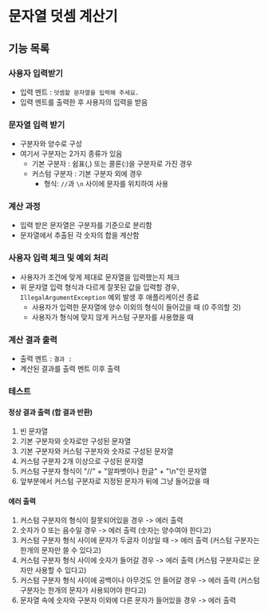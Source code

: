 # 문자열 덧셈 계산기

## 기능 목록

### 사용자 입력받기

- 입력 멘트 : `덧셈할 문자열을 입력해 주세요.`
- 입력 멘트를 출력한 후 사용자의 입력을 받음

### 문자열 입력 받기

- 구분자와 양수로 구성
- 여기서 구분자는 2가지 종류가 있음
    - 기본 구분자 : 쉼표(,) 또는 콜론(:)을 구분자로 가진 경우
    - 커스텀 구분자 : 기본 구분자 외에 경우
        - 형식: `//`과 `\n` 사이에 문자를 위치하여 사용

### 계산 과정

- 입력 받은 문자열은 구분자를 기준으로 분리함
- 문자열에서 추출된 각 숫자의 합을 계산함

### 사용자 입력 체크 및 예외 처리

- 사용자가 조건에 맞게 제대로 문자열을 입력했는지 체크
- 위 문자열 입력 형식과 다르게 잘못된 값을 입력할 경우, `IllegalArgumentException` 예외 발생 후 애플리케이션 종료
    - 사용자가 입력한 문자열에 양수 이외의 형식이 들어갔을 때 (0 주의할 것)
    - 사용자가 형식에 맞지 않게 커스텀 구분자를 사용했을 때

### 계산 결과 출력

- 출력 멘트 : `결과 : `
- 계산된 결과를 출력 멘트 이후 출력

### 테스트

#### 정상 결과 출력 (합 결과 반환)

1. 빈 문자열
2. 기본 구분자와 숫자로만 구성된 문자열
2. 기본 구분자와 커스텀 구분자와 숫자로 구성된 문자열
3. 커스텀 구분자 2개 이상으로 구성된 문자열
4. 커스텀 구분자 형식이 "//" + "알파벳이나 한글" + "\n"인 문자열
5. 앞부분에서 커스텀 구분자로 지정된 문자가 뒤에 그냥 들어갔을 때

#### 에러 출력

1. 커스텀 구분자의 형식이 잘못되어있을 경우 -> 에러 출력
2. 숫자가 0 또는 음수일 경우 -> 에러 출력 (숫자는 양수여야 한다고)
3. 커스텀 구분자 형식 사이에 문자가 두글자 이상일 때 -> 에러 출력 (커스텀 구분자는 한개의 문자만 쓸 수 있다고)
4. 커스텀 구분자 형식 사이에 숫자가 들어갈 경우 -> 에러 출력 (커스텀 구분자로는 문자만 사용할 수 있다고)
5. 커스텀 구분자 형식 사이에 공백이나 아무것도 안 들어갈 경우 -> 에러 출력 (커스텀 구분자는 한개의 문자가 사용되어야 한다고)
6. 문자열 속에 숫자와 구분자 이외에 다른 문자가 들어있을 경우 -> 에러 출력